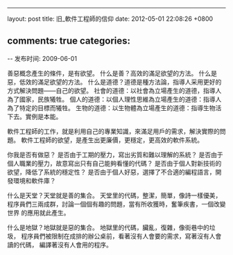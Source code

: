 
---
layout: post
title: 旧_軟件工程師的信仰
date: 2012-05-01 22:08:26 +0800

comments: true
categories: 
---

-- 发布时间: 2009-06-01

善惡概念產生的條件，是有欲望。 什么是善？高效的滿足欲望的方法。
什么是惡，低效的滿足欲望的方法。
什么是道德？道德是種方法論，指導人采用更好的方式解決問題——自己的欲望。
社會的道德：以社會為立場產生的道德，指導人為了國家，民族犧牲。
個人的道德：以個人理性思維為立場產生的道德：指導人為了特定的目標而犧牲。
生物的道德：以生物體為立場產生的道德：指導生物活下去。實例是本能。

軟件工程師的工作，就是利用自己的專業知識，來滿足用戶的需求，解決實際的問題。
軟件工程師的欲望，是產生出更廉價，更穩定，更高效的軟件系統。

你我是否有做惡？ 是否由于工期的壓力，寫出劣質和難以理解的系統？
是否由于個人職業的壓力，故意寫出只有自己能夠看懂的代碼？
是否由于個人對新技術的欲望，降低了系統的穩定性？
是否由于個人好惡，選擇了不合適的編程語言，開發環境和軟件庫？

什么是天堂？天堂就是善的集合。 天堂里的代碼，整潔，簡單，像詩一樣優美，
程序員們三兩成群，討論一個個有趣的問題，當有所收獲時，奮筆疾書，一個改變世界
的應用就此產生。

什么是地獄？地獄就是惡的集合。 地獄里的代碼，臟亂，復雜，像街巷中的垃圾，
程序員們被限制在成排的辦公桌前，看著沒有人會要的需求，寫著沒有人會讀的代碼，
編譯著沒有人會用的程序。